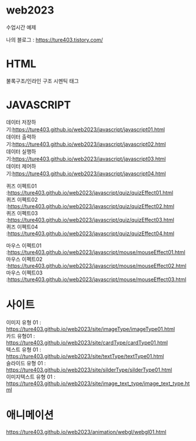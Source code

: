 # web2023
수업시간 예제

나의 블로그 : https://ture403.tistory.com/

# HTML
불록구조/인라인 구조
시멘틱 태그


# JAVASCRIPT
데이터 저장하기:https://ture403.github.io/web2023/javascript/javascript01.html   
데이터 출력하기:https://ture403.github.io/web2023/javascript/javascript02.html   
데이터 실행하기:https://ture403.github.io/web2023/javascript/javascript03.html   
데이터 제어하기:https://ture403.github.io/web2023/javascript/javascript04.html   
 
퀴즈 이펙트01 :https://ture403.github.io/web2023/javascript/quiz/quizEffect01.html   
퀴즈 이펙트02 :https://ture403.github.io/web2023/javascript/quiz/quizEffect02.html   
퀴즈 이펙트03 :https://ture403.github.io/web2023/javascript/quiz/quizEffect03.html   
퀴즈 이펙트04 :https://ture403.github.io/web2023/javascript/quiz/quizEffect04.html   

마우스 이펙트01 :https://ture403.github.io/web2023/javascript/mouse/mouseEffect01.html   
마우스 이펙트02 :https://ture403.github.io/web2023/javascript/mouse/mouseEffect02.html   
마우스 이펙트03 :https://ture403.github.io/web2023/javascript/mouse/mouseEffect03.html   

# 사이트   
이미지 유형 01 : https://ture403.github.io/web2023/site/imageType/imageType01.html   
카드 유형01 : https://ture403.github.io/web2023/site/cardType/cardType01.html   
텍스트 유형 01 : https://ture403.github.io/web2023/site/textType/textType01.html   
슬라이드 유형 01 : https://ture403.github.io/web2023/site/silderType/silderType01.html   
이미지텍스트 유형 01 : https://ture403.github.io/web2023/site/image_text_type/image_text_type.html   

# 애니메이션
https://ture403.github.io/web2023/animation/webgl/webgl01.html   



